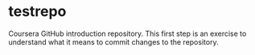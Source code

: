 # testrepo
Coursera GitHub introduction repository.
This first step is an exercise to understand what it means to commit changes to the repository. 
